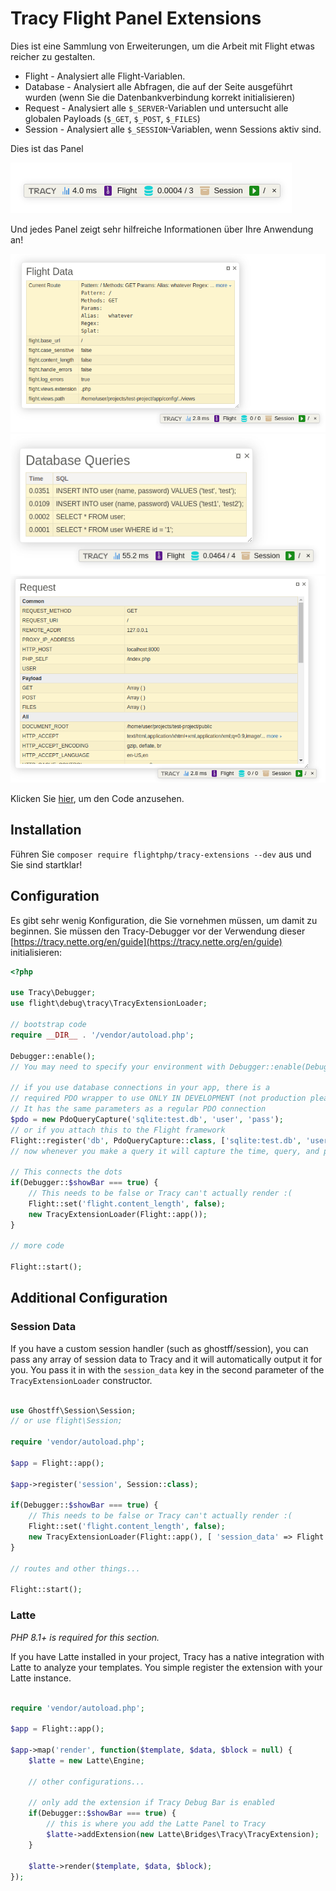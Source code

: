 Tracy Flight Panel Extensions
=====

Dies ist eine Sammlung von Erweiterungen, um die Arbeit mit Flight etwas reicher zu gestalten.

- Flight - Analysiert alle Flight-Variablen.
- Database - Analysiert alle Abfragen, die auf der Seite ausgeführt wurden (wenn Sie die Datenbankverbindung korrekt initialisieren)
- Request - Analysiert alle `$_SERVER`-Variablen und untersucht alle globalen Payloads (`$_GET`, `$_POST`, `$_FILES`)
- Session - Analysiert alle `$_SESSION`-Variablen, wenn Sessions aktiv sind.

Dies ist das Panel

![Flight Bar](https://raw.githubusercontent.com/flightphp/tracy-extensions/master/flight-tracy-bar.png)

Und jedes Panel zeigt sehr hilfreiche Informationen über Ihre Anwendung an!

![Flight Data](https://raw.githubusercontent.com/flightphp/tracy-extensions/master/flight-var-data.png)
![Flight Database](https://raw.githubusercontent.com/flightphp/tracy-extensions/master/flight-db.png)
![Flight Request](https://raw.githubusercontent.com/flightphp/tracy-extensions/master/flight-request.png)

Klicken Sie [hier](https://github.com/flightphp/tracy-extensions), um den Code anzusehen.

Installation
-------
Führen Sie `composer require flightphp/tracy-extensions --dev` aus und Sie sind startklar!

Configuration
-------
Es gibt sehr wenig Konfiguration, die Sie vornehmen müssen, um damit zu beginnen. Sie müssen den Tracy-Debugger vor der Verwendung dieser [https://tracy.nette.org/en/guide](https://tracy.nette.org/en/guide) initialisieren:

```php
<?php

use Tracy\Debugger;
use flight\debug\tracy\TracyExtensionLoader;

// bootstrap code
require __DIR__ . '/vendor/autoload.php';

Debugger::enable();
// You may need to specify your environment with Debugger::enable(Debugger::DEVELOPMENT)

// if you use database connections in your app, there is a 
// required PDO wrapper to use ONLY IN DEVELOPMENT (not production please!)
// It has the same parameters as a regular PDO connection
$pdo = new PdoQueryCapture('sqlite:test.db', 'user', 'pass');
// or if you attach this to the Flight framework
Flight::register('db', PdoQueryCapture::class, ['sqlite:test.db', 'user', 'pass']);
// now whenever you make a query it will capture the time, query, and parameters

// This connects the dots
if(Debugger::$showBar === true) {
	// This needs to be false or Tracy can't actually render :(
	Flight::set('flight.content_length', false);
	new TracyExtensionLoader(Flight::app());
}

// more code

Flight::start();
```

## Additional Configuration

### Session Data
If you have a custom session handler (such as ghostff/session), you can pass any array of session data to Tracy and it will automatically output it for you. You pass it in with the `session_data` key in the second parameter of the `TracyExtensionLoader` constructor.

```php

use Ghostff\Session\Session;
// or use flight\Session;

require 'vendor/autoload.php';

$app = Flight::app();

$app->register('session', Session::class);

if(Debugger::$showBar === true) {
	// This needs to be false or Tracy can't actually render :(
	Flight::set('flight.content_length', false);
	new TracyExtensionLoader(Flight::app(), [ 'session_data' => Flight::session()->getAll() ]);
}

// routes and other things...

Flight::start();
```

### Latte

_PHP 8.1+ is required for this section._

If you have Latte installed in your project, Tracy has a native integration with Latte to analyze your templates. You simple register the extension with your Latte instance.

```php

require 'vendor/autoload.php';

$app = Flight::app();

$app->map('render', function($template, $data, $block = null) {
	$latte = new Latte\Engine;

	// other configurations...

	// only add the extension if Tracy Debug Bar is enabled
	if(Debugger::$showBar === true) {
		// this is where you add the Latte Panel to Tracy
		$latte->addExtension(new Latte\Bridges\Tracy\TracyExtension);
	}

	$latte->render($template, $data, $block);
});
```
